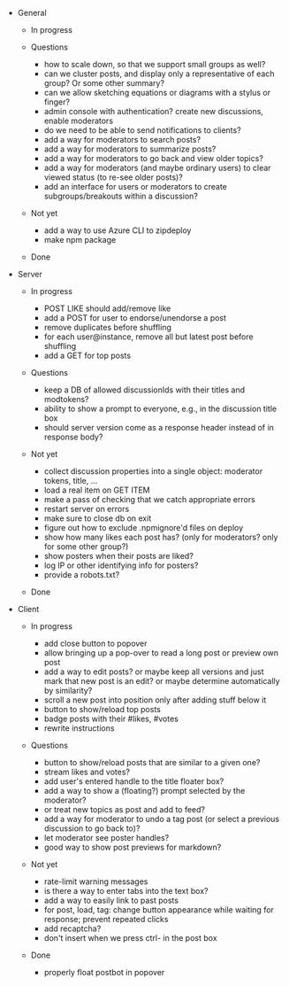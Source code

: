 - General

    - In progress

    - Questions
        - how to scale down, so that we support small groups as well?
        - can we cluster posts, and display only a representative of each group? Or some other summary?
        - can we allow sketching equations or diagrams with a stylus or finger?
        - admin console with authentication? create new discussions, enable moderators
        - do we need to be able to send notifications to clients?
        - add a way for moderators to search posts?
        - add a way for moderators to summarize posts?
        - add a way for moderators to go back and view older topics?
        - add a way for moderators (and maybe ordinary users) to clear viewed status (to re-see older posts)?
        - add an interface for users or moderators to create subgroups/breakouts within a discussion?
    
    - Not yet
        - add a way to use Azure CLI to zipdeploy
        - make npm package
    
    - Done

- Server

    - In progress
        - POST LIKE should add/remove like
        - add a POST for user to endorse/unendorse a post
        - remove duplicates before shuffling
        - for each user@instance, remove all but latest post before shuffling
        - add a GET for top posts

    - Questions
        - keep a DB of allowed discussionIds with their titles and modtokens?
        - ability to show a prompt to everyone, e.g., in the discussion title box
        - should server version come as a response header instead of in response body?

    - Not yet
        - collect discussion properties into a single object: moderator tokens, title, ...
        - load a real item on GET ITEM
        - make a pass of checking that we catch appropriate errors
        - restart server on errors
        - make sure to close db on exit
        - figure out how to exclude .npmignore'd files on deploy
        - show how many likes each post has? (only for moderators? only for some other group?)
        - show posters when their posts are liked?
        - log IP or other identifying info for posters?
        - provide a robots.txt?

    - Done

- Client
    - In progress
        - add close button to popover
        - allow bringing up a pop-over to read a long post or preview own post
        - add a way to edit posts? or maybe keep all versions and just mark that new post is an edit? or maybe determine automatically by similarity?
        - scroll a new post into position only after adding stuff below it
        - button to show/reload top posts
        - badge posts with their #likes, #votes
        - rewrite instructions

    - Questions
        - button to show/reload posts that are similar to a given one?
        - stream likes and votes?
        - add user's entered handle to the title floater box?
        - add a way to show a (floating?) prompt selected by the moderator?
        - or treat new topics as post and add to feed?
        - add a way for moderator to undo a tag post (or select a previous discussion to go back to)?
        - let moderator see poster handles?
        - good way to show post previews for markdown?

    - Not yet
        - rate-limit warning messages
        - is there a way to enter tabs into the text box?
        - add a way to easily link to past posts
        - for post, load, tag: change button appearance while waiting for response; prevent repeated clicks
        - add recaptcha?
        - don't insert <CR> when we press ctrl-<CR> in the post box

    - Done
        - properly float postbot in popover
